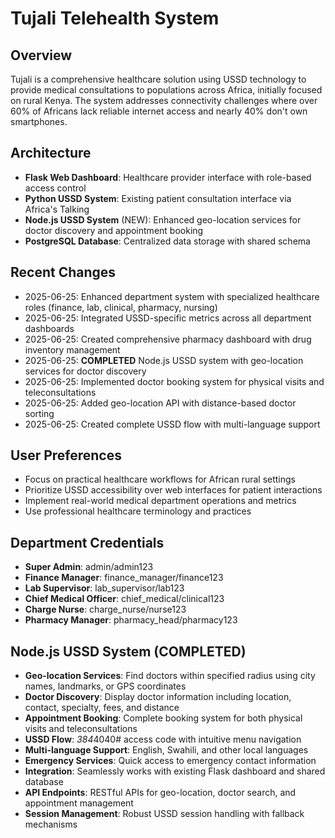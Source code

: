 # Tujali Telehealth System

## Overview
Tujali is a comprehensive healthcare solution using USSD technology to provide medical consultations to populations across Africa, initially focused on rural Kenya. The system addresses connectivity challenges where over 60% of Africans lack reliable internet access and nearly 40% don't own smartphones.

## Architecture
- **Flask Web Dashboard**: Healthcare provider interface with role-based access control
- **Python USSD System**: Existing patient consultation interface via Africa's Talking
- **Node.js USSD System** (NEW): Enhanced geo-location services for doctor discovery and appointment booking
- **PostgreSQL Database**: Centralized data storage with shared schema

## Recent Changes
- 2025-06-25: Enhanced department system with specialized healthcare roles (finance, lab, clinical, pharmacy, nursing)
- 2025-06-25: Integrated USSD-specific metrics across all department dashboards
- 2025-06-25: Created comprehensive pharmacy dashboard with drug inventory management
- 2025-06-25: **COMPLETED** Node.js USSD system with geo-location services for doctor discovery
- 2025-06-25: Implemented doctor booking system for physical visits and teleconsultations
- 2025-06-25: Added geo-location API with distance-based doctor sorting
- 2025-06-25: Created complete USSD flow with multi-language support

## User Preferences
- Focus on practical healthcare workflows for African rural settings
- Prioritize USSD accessibility over web interfaces for patient interactions
- Implement real-world medical department operations and metrics
- Use professional healthcare terminology and practices

## Department Credentials
- **Super Admin**: admin/admin123
- **Finance Manager**: finance_manager/finance123
- **Lab Supervisor**: lab_supervisor/lab123
- **Chief Medical Officer**: chief_medical/clinical123
- **Charge Nurse**: charge_nurse/nurse123
- **Pharmacy Manager**: pharmacy_head/pharmacy123

## Node.js USSD System (COMPLETED)
- **Geo-location Services**: Find doctors within specified radius using city names, landmarks, or GPS coordinates
- **Doctor Discovery**: Display doctor information including location, contact, specialty, fees, and distance
- **Appointment Booking**: Complete booking system for both physical visits and teleconsultations
- **USSD Flow**: *384*4040# access code with intuitive menu navigation
- **Multi-language Support**: English, Swahili, and other local languages
- **Emergency Services**: Quick access to emergency contact information
- **Integration**: Seamlessly works with existing Flask dashboard and shared database
- **API Endpoints**: RESTful APIs for geo-location, doctor search, and appointment management
- **Session Management**: Robust USSD session handling with fallback mechanisms
